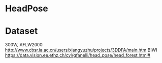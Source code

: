 # HeadPose
# Dataset
300W, AFLW2000
http://www.cbsr.ia.ac.cn/users/xiangyuzhu/projects/3DDFA/main.htm
BIWI
https://data.vision.ee.ethz.ch/cvl/gfanelli/head_pose/head_forest.html#
